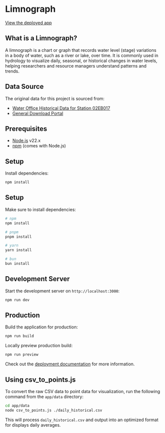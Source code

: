 

# Limnograph

[View the deployed app](https://limnograph.jvan.ca/)

## What is a Limnograph?

A limnograph is a chart or graph that records water level (stage) variations in a body of water, such as a river or lake, over time. It is commonly used in hydrology to visualize daily, seasonal, or historical changes in water levels, helping researchers and resource managers understand patterns and trends.

## Data Source

The original data for this project is sourced from:
- [Water Office Historical Data for Station 02EB017](https://wateroffice.ec.gc.ca/report/historical_e.html?stn=02EB017)
- [General Download Portal](https://wateroffice.ec.gc.ca/download/statistics/index_e.html)

## Prerequisites

- [Node.js](https://nodejs.org/) v22.x
- [npm](https://www.npmjs.com/) (comes with Node.js)

## Setup

Install dependencies:

```bash
npm install
```

## Setup

Make sure to install dependencies:

```bash
# npm
npm install

# pnpm
pnpm install

# yarn
yarn install

# bun
bun install
```


## Development Server

Start the development server on `http://localhost:3000`:

```bash
npm run dev
```


## Production

Build the application for production:

```bash
npm run build
```

Locally preview production build:

```bash
npm run preview
```

Check out the [deployment documentation](https://nuxt.com/docs/getting-started/deployment) for more information.

## Using csv_to_points.js

To convert the raw CSV data to point data for visualization, run the following command from the `app/data` directory:

```bash
cd app/data
node csv_to_points.js ./daily_historical.csv
```

This will process `daily_historical.csv` and output into an optimized format for displays daily averages.
